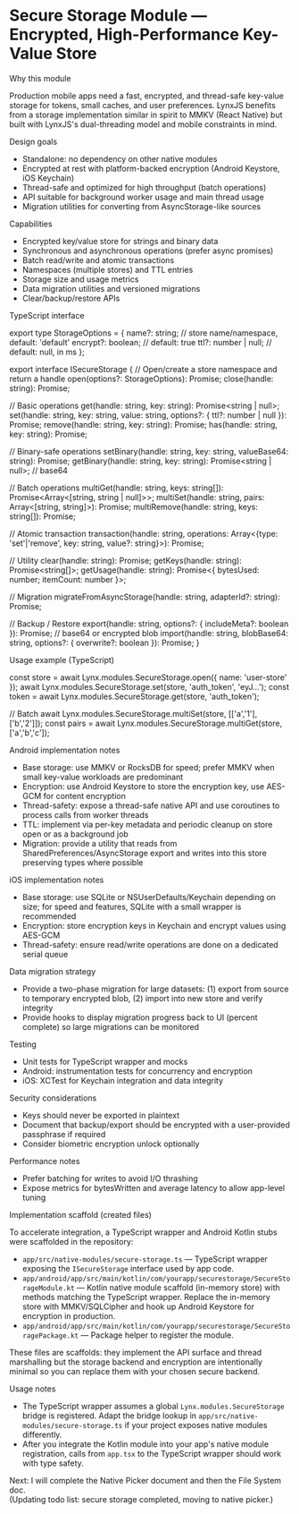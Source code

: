 # Secure Storage Module — Encrypted, High-Performance Key-Value Store

Why this module

Production mobile apps need a fast, encrypted, and thread-safe key-value storage for tokens, small caches, and user preferences. LynxJS benefits from a storage implementation similar in spirit to MMKV (React Native) but built with LynxJS's dual-threading model and mobile constraints in mind.

Design goals

- Standalone: no dependency on other native modules
- Encrypted at rest with platform-backed encryption (Android Keystore, iOS Keychain)
- Thread-safe and optimized for high throughput (batch operations)
- API suitable for background worker usage and main thread usage
- Migration utilities for converting from AsyncStorage-like sources

Capabilities

- Encrypted key/value store for strings and binary data
- Synchronous and asynchronous operations (prefer async promises)
- Batch read/write and atomic transactions
- Namespaces (multiple stores) and TTL entries
- Storage size and usage metrics
- Data migration utilities and versioned migrations
- Clear/backup/restore APIs

TypeScript interface

export type StorageOptions = {
name?: string; // store name/namespace, default: 'default'
encrypt?: boolean; // default: true
ttl?: number | null; // default: null, in ms
};

export interface ISecureStorage {
// Open/create a store namespace and return a handle
open(options?: StorageOptions): Promise<string>;
close(handle: string): Promise<void>;

// Basic operations
get(handle: string, key: string): Promise<string | null>;
set(handle: string, key: string, value: string, options?: { ttl?: number | null }): Promise<void>;
remove(handle: string, key: string): Promise<void>;
has(handle: string, key: string): Promise<boolean>;

// Binary-safe operations
setBinary(handle: string, key: string, valueBase64: string): Promise<void>;
getBinary(handle: string, key: string): Promise<string | null>; // base64

// Batch operations
multiGet(handle: string, keys: string[]): Promise<Array<[string, string | null]>>;
multiSet(handle: string, pairs: Array<[string, string]>): Promise<void>;
multiRemove(handle: string, keys: string[]): Promise<void>;

// Atomic transaction
transaction(handle: string, operations: Array<{type: 'set'|'remove', key: string, value?: string}>): Promise<void>;

// Utility
clear(handle: string): Promise<void>;
getKeys(handle: string): Promise<string[]>;
getUsage(handle: string): Promise<{ bytesUsed: number; itemCount: number }>;

// Migration
migrateFromAsyncStorage(handle: string, adapterId?: string): Promise<void>;

// Backup / Restore
export(handle: string, options?: { includeMeta?: boolean }): Promise<string>; // base64 or encrypted blob
import(handle: string, blobBase64: string, options?: { overwrite?: boolean }): Promise<void>;
}

Usage example (TypeScript)

const store = await Lynx.modules.SecureStorage.open({ name: 'user-store' });
await Lynx.modules.SecureStorage.set(store, 'auth_token', 'eyJ...');
const token = await Lynx.modules.SecureStorage.get(store, 'auth_token');

// Batch
await Lynx.modules.SecureStorage.multiSet(store, [['a','1'], ['b','2']]);
const pairs = await Lynx.modules.SecureStorage.multiGet(store, ['a','b','c']);

Android implementation notes

- Base storage: use MMKV or RocksDB for speed; prefer MMKV when small key-value workloads are predominant
- Encryption: use Android Keystore to store the encryption key, use AES-GCM for content encryption
- Thread-safety: expose a thread-safe native API and use coroutines to process calls from worker threads
- TTL: implement via per-key metadata and periodic cleanup on store open or as a background job
- Migration: provide a utility that reads from SharedPreferences/AsyncStorage export and writes into this store preserving types where possible

iOS implementation notes

- Base storage: use SQLite or NSUserDefaults/Keychain depending on size; for speed and features, SQLite with a small wrapper is recommended
- Encryption: store encryption keys in Keychain and encrypt values using AES-GCM
- Thread-safety: ensure read/write operations are done on a dedicated serial queue

Data migration strategy

- Provide a two-phase migration for large datasets: (1) export from source to temporary encrypted blob, (2) import into new store and verify integrity
- Provide hooks to display migration progress back to UI (percent complete) so large migrations can be monitored

Testing

- Unit tests for TypeScript wrapper and mocks
- Android: instrumentation tests for concurrency and encryption
- iOS: XCTest for Keychain integration and data integrity

Security considerations

- Keys should never be exported in plaintext
- Document that backup/export should be encrypted with a user-provided passphrase if required
- Consider biometric encryption unlock optionally

Performance notes

- Prefer batching for writes to avoid I/O thrashing
- Expose metrics for bytesWritten and average latency to allow app-level tuning

Implementation scaffold (created files)

To accelerate integration, a TypeScript wrapper and Android Kotlin stubs were scaffolded in the repository:

- `app/src/native-modules/secure-storage.ts` — TypeScript wrapper exposing the `ISecureStorage` interface used by app code.
- `app/android/app/src/main/kotlin/com/yourapp/securestorage/SecureStorageModule.kt` — Kotlin native module scaffold (in-memory store) with methods matching the TypeScript wrapper. Replace the in-memory store with MMKV/SQLCipher and hook up Android Keystore for encryption in production.
- `app/android/app/src/main/kotlin/com/yourapp/securestorage/SecureStoragePackage.kt` — Package helper to register the module.

These files are scaffolds: they implement the API surface and thread marshalling but the storage backend and encryption are intentionally minimal so you can replace them with your chosen secure backend.

Usage notes

- The TypeScript wrapper assumes a global `Lynx.modules.SecureStorage` bridge is registered. Adapt the bridge lookup in `app/src/native-modules/secure-storage.ts` if your project exposes native modules differently.
- After you integrate the Kotlin module into your app's native module registration, calls from `app.tsx` to the TypeScript wrapper should work with type safety.

Next: I will complete the Native Picker document and then the File System doc.  
(Updating todo list: secure storage completed, moving to native picker.)

